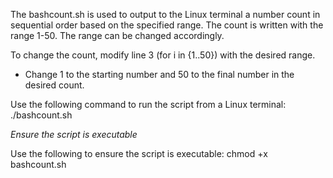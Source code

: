 The bashcount.sh is used to output to the Linux terminal a number count in sequential order based on the specified range. The count is written with the range 1-50. The range can be changed accordingly. 

To change the count, modify line 3 (for i in {1..50}) with the desired range. 
  - Change 1 to the starting number and 50 to the final number in the desired count.

Use the following command to run the script from a Linux terminal: ./bashcount.sh

*Ensure the script is executable*

Use the following to ensure the script is executable: chmod +x bashcount.sh

